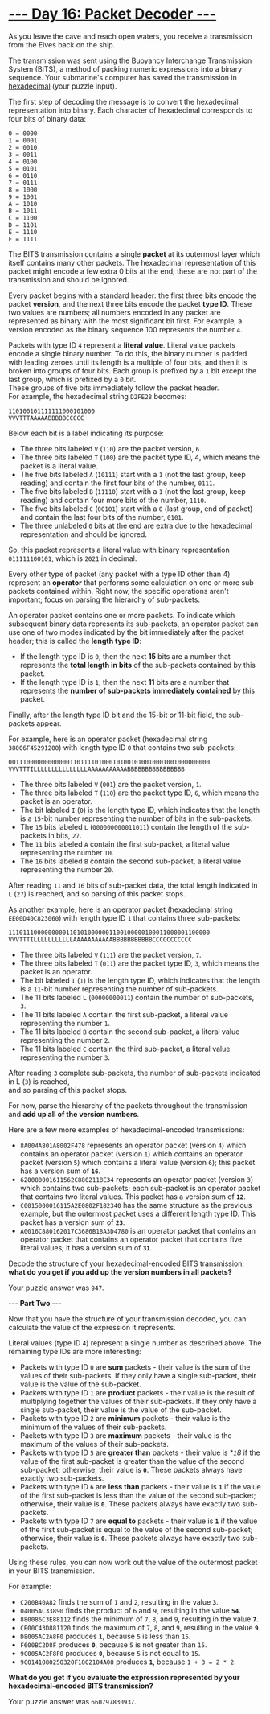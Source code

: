 # [--- Day 16: Packet Decoder ---](https://adventofcode.com/2021/day/16)

As you leave the cave and reach open waters, 
you receive a transmission from the Elves back on the ship.

The transmission was sent using the Buoyancy Interchange Transmission System (BITS), 
a method of packing numeric expressions into a binary sequence. 
Your submarine's computer has saved the transmission in [hexadecimal](https://en.wikipedia.org/wiki/Hexadecimal) (your puzzle input).

The first step of decoding the message is to convert the hexadecimal representation into binary. 
Each character of hexadecimal corresponds to four bits of binary data:

```
0 = 0000
1 = 0001
2 = 0010
3 = 0011
4 = 0100
5 = 0101
6 = 0110
7 = 0111
8 = 1000
9 = 1001
A = 1010
B = 1011
C = 1100
D = 1101
E = 1110
F = 1111
```

The BITS transmission contains a single **packet** at its outermost layer which itself contains many other packets. 
The hexadecimal representation of this packet might encode a few extra 0 bits at the end; 
these are not part of the transmission and should be ignored.

Every packet begins with a standard header: the first three bits encode the packet **version**, 
and the next three bits encode the packet **type ID**. These two values are numbers; 
all numbers encoded in any packet are represented as binary with the most significant bit first. 
For example, a version encoded as the binary sequence 100 represents the number ``4``.

Packets with type ID ``4`` represent a **literal value**. 
Literal value packets encode a single binary number. To do this, the binary number is 
padded with leading zeroes until its length is a multiple of four bits, 
and then it is broken into groups of four bits. 
Each group is prefixed by a ``1`` bit except the last group, which is prefixed by a ``0`` bit.  
These groups of five bits immediately follow the packet header.  
For example, the hexadecimal string ``D2FE28`` becomes:

```
110100101111111000101000
VVVTTTAAAAABBBBBCCCCC
```
Below each bit is a label indicating its purpose:

- The three bits labeled ``V`` (``110``) are the packet version, ``6``.
- The three bits labeled ``T`` (``100``) are the packet type ID, 4, which means the packet is a literal value.
- The five bits labeled ``A`` (``10111``) start with a ``1`` (not the last group, keep reading) and contain the first four bits of the number, ``0111``.
- The five bits labeled ``B`` (``11110``) start with a ``1`` (not the last group, keep reading) and contain four more bits of the number, ``1110``.
- The five bits labeled ``C`` (``00101``) start with a ``0`` (last group, end of packet) and contain the last four bits of the number, ``0101``.
- The three unlabeled ``0`` bits at the end are extra due to the hexadecimal representation and should be ignored.

So, this packet represents a literal value with binary representation ``011111100101``, which is ``2021`` in decimal.

Every other type of packet (any packet with a type ID other than 4) represent an **operator** that performs some calculation on one or more sub-packets contained within. Right now, the specific operations aren't important; focus on parsing the hierarchy of sub-packets.

An operator packet contains one or more packets. To indicate which subsequent binary data represents its sub-packets, an operator packet can use one of two modes indicated by the bit immediately after the packet header; this is called the **length type ID**:

- If the length type ID is ``0``, then the next **15** bits are a number that represents the **total length in bits** of the sub-packets contained by this packet.
- If the length type ID is ``1``, then the next **11** bits are a number that represents the **number of sub-packets immediately contained** by this packet.

Finally, after the length type ID bit and the 15-bit or 11-bit field, the sub-packets appear.

For example, here is an operator packet (hexadecimal string ``38006F45291200``) with length type ID ``0`` that contains two sub-packets:

```
00111000000000000110111101000101001010010001001000000000
VVVTTTILLLLLLLLLLLLLLLAAAAAAAAAAABBBBBBBBBBBBBBBB
```

- The three bits labeled ``V`` (``001``) are the packet version, ``1``.
- The three bits labeled ``T`` (``110``) are the packet type ID, ``6``, which means the packet is an operator.
- The bit labeled ``I`` (``0``) is the length type ID, which indicates that the length is a ``15``-bit number representing the number of bits in the sub-packets.
- The ``15`` bits labeled ``L`` (``000000000011011``) contain the length of the sub-packets in bits, ``27``.
- The ``11`` bits labeled ``A`` contain the first sub-packet, a literal value representing the number ``10``.
- The ``16`` bits labeled ``B`` contain the second sub-packet, a literal value representing the number ``20``.

After reading ``11`` and ``16`` bits of sub-packet data, the total length indicated 
in ``L`` (``27``) is reached, and so parsing of this packet stops.

As another example, here is an operator packet (hexadecimal string ``EE00D40C823060``) 
with length type ID ``1`` that contains three sub-packets:

```
11101110000000001101010000001100100000100011000001100000
VVVTTTILLLLLLLLLLLAAAAAAAAAAABBBBBBBBBBBCCCCCCCCCCC
```

- The three bits labeled ``V`` (``111``) are the packet version, ``7``.
- The three bits labeled ``T`` (``011``) are the packet type ID, ``3``, which means the packet is an operator.
- The bit labeled ``I`` (``1``) is the length type ID, which indicates that the length is a ``11``-bit number representing the number of sub-packets.
- The 11 bits labeled ``L`` (``00000000011``) contain the number of sub-packets, ``3``.
- The 11 bits labeled ``A`` contain the first sub-packet, a literal value representing the number ``1``.
- The 11 bits labeled ``B`` contain the second sub-packet, a literal value representing the number ``2``.
- The 11 bits labeled ``C`` contain the third sub-packet, a literal value representing the number ``3``.

After reading ``3`` complete sub-packets, the number of sub-packets indicated in L (``3``) is reached,  
and so parsing of this packet stops.

For now, parse the hierarchy of the packets throughout the transmission and **add up all of the version numbers**.

Here are a few more examples of hexadecimal-encoded transmissions:

- ``8A004A801A8002F478`` represents an operator packet (version ``4``) which contains an operator packet (version ``1``) which contains an operator packet (version ``5``) which contains a literal value (version ``6``); this packet has a version sum of **``16``**.
- ``620080001611562C8802118E34`` represents an operator packet (version ``3``) which contains two sub-packets; each sub-packet is an operator packet that contains two literal values. This packet has a version sum of **``12``**.
- ``C0015000016115A2E0802F182340`` has the same structure as the previous example, but the outermost packet uses a different length type ID. This packet has a version sum of **``23``**.
- ``A0016C880162017C3686B18A3D4780`` is an operator packet that contains an operator packet that contains an operator packet that contains five literal values; it has a version sum of **``31``**.

Decode the structure of your hexadecimal-encoded BITS transmission; 
**what do you get if you add up the version numbers in all packets?**

Your puzzle answer was ``947``.  

**--- Part Two ---**

Now that you have the structure of your transmission decoded, you can calculate the value of the expression it represents.

Literal values (type ID ``4``) represent a single number as described above. The remaining type IDs are more interesting:

- Packets with type ID ``0`` are **sum** packets - their value is the sum of the values of their sub-packets. If they only have a single sub-packet, their value is the value of the sub-packet.
- Packets with type ID ``1`` are **product** packets - their value is the result of multiplying together the values of their sub-packets. If they only have a single sub-packet, their value is the value of the sub-packet.
- Packets with type ID ``2`` are **minimum** packets - their value is the minimum of the values of their sub-packets.
- Packets with type ID ``3`` are **maximum** packets - their value is the maximum of the values of their sub-packets.
- Packets with type ID ``5`` are **greater than** packets - their value is **``1``8* if the value of the first sub-packet is greater than the value of the second sub-packet; otherwise, their value is **``0``**. These packets always have exactly two sub-packets.
- Packets with type ID ``6`` are **less than** packets - their value is **``1``** if the value of the first sub-packet is less than the value of the second sub-packet; otherwise, their value is **``0``**. These packets always have exactly two sub-packets.
- Packets with type ID ``7`` are **equal to** packets - their value is **``1``** if the value of the first sub-packet is equal to the value of the second sub-packet; otherwise, their value is **``0``**. These packets always have exactly two sub-packets.

Using these rules, you can now work out the value of the outermost packet in your BITS transmission.

For example:

- ``C200B40A82`` finds the sum of ``1`` and ``2``, resulting in the value **``3``**.
- ``04005AC33890`` finds the product of ``6`` and ``9``, resulting in the value **``54``**.
- ``880086C3E88112`` finds the minimum of ``7``, ``8``, and ``9``, resulting in the value **``7``**.
- ``CE00C43D881120`` finds the maximum of ``7``, ``8``, and ``9``, resulting in the value **``9``**.
- ``D8005AC2A8F0`` produces **``1``**, because ``5`` is less than ``15``.
- ``F600BC2D8F`` produces **``0``**, because ``5`` is not greater than ``15``.
- ``9C005AC2F8F0`` produces **``0``**, because ``5`` is not equal to ``15``.
- ``9C0141080250320F1802104A08`` produces **``1``**, because ``1 + 3 = 2 * 2``.

**What do you get if you evaluate the expression represented by your hexadecimal-encoded BITS transmission?**

Your puzzle answer was ``660797830937``.
